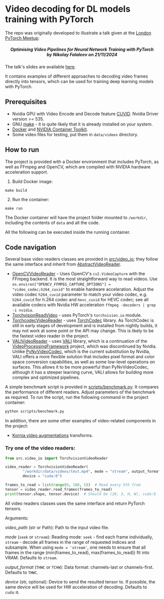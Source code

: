 # Video decoding for DL models training with PyTorch

The repo was originally developed to illustrate a talk given at the [London PyTorch Meetup](https://www.meetup.com/London-PyTorch-Meetup/):
<h5 align="center">
  Optimising Video Pipelines for Neural Network Training with PyTorch<br>
      by <i>Nikolay Falaleev</i> on 21/11/2024
</h5>

The talk's slides are available [here](https://docs.google.com/presentation/d/1Qw9Cy0Pjikf5IBdZIGVqK968cKepKN2GuZD6hA1At8s/edit?usp=sharing).

It contains examples of different approaches to decoding video frames directly into tensors, which can be used for training deep learning models with PyTorch.

## Prerequisites

* Nvidia GPU with Video Encode and Decode feature [CUVID](https://developer.nvidia.com/video-encode-and-decode-gpu-support-matrix-new). Nvidia Driver version >= 535.
* GNU [make](https://www.gnu.org/software/make/) - it is quite likely that it is already installed on your system.
* [Docker](https://docs.docker.com/engine/install/) and [NVIDIA Container Toolkit](https://docs.nvidia.com/datacenter/cloud-native/container-toolkit/latest/install-guide.html).
* Some video files for testing, put them in `data/videos` directory.

## How to run

The project is provided with a Docker environment that includes PyTorch, as well as FFmpeg and OpenCV, which are compiled with NVIDIA hardware acceleration support.

1. Build Docker image:

```
make build
```

2. Run the container:
```
make run
```

The Docker container will have the project folder mounted to `/workdir`, including the contents of `data` and all the code.

All the following can be executed inside the running container.

## Code navigation

Several base video readers classes are provided in [src/video_io](src/video_io); they follow the same interface and inherit from [AbstractVideoReader](src/video_io/abstract_reader.py).

* [OpenCVVideoReader](src/video_io/opencv_reader.py) - Uses OpenCV's `cv2.VideoCapture` with the FFmpeg backend. It is the most straightforward way to read videos. Use `os.environ["OPENCV_FFMPEG_CAPTURE_OPTIONS"] = "video_codec;h264_cuvid"` to enable hardware acceleration. Adjust the video codec `h264_cuvid` parameter to match your video codec, e.g. `h264_cuvid` for h.264 codec and `hevc_cuvid` for HEVC codec; see all available codecs with Nvidia HW acceleration `ffmpeg -decoders | grep -i nvidia`.
* [TorchvisionReadVideo](src/video_io/torchvision_reader.py) - uses PyTorch's `torchvision.io` module.
* [TorchcodecVideoReader](src/video_io/torchcodec_reader.py) - uses [TorchCodec](https://github.com/pytorch/torchcodec) library. As TorchCodec is still in early stages of development and is installed from nightly builds, it may not work at some point or the API may change. This is likely to be the fastest video reader in the project.
* [VALIVideoReader](src/video_io/vali_reader.py) - uses [VALI](https://github.com/RomanArzumanyan/VALI) library, which is a continuation of the [VideoProcessingFramework](https://github.com/NVIDIA/VideoProcessingFramework) project, which was discontinued by Nvidia. Unlike [PyNvVideoCodec](https://pypi.org/project/PyNvVideoCodec/), which is the current substitution by Nvidia, VALI offers a more flexible solution that includes pixel format and color space conversion capabilities, as well as some low-level operations on surfaces. This allows it to be more powerful than PyNvVideoCodec, although it has a steeper learning curve, VALI allows for building more complex and optimized pipelines.

A simple benchmark script is provided in [scripts/benchmark.py](scripts/benchmark.py). It compares the performance of different readers. Adjust parameters of the benchmark as required. To run the script, run the following command in the project container:

```bash
python scripts/benchmark.py
```

In addition, there are some other examples of video-related components in the project:
* [Kornia video augmentations](src/transforms.py) transforms.


### Try one of the video readers:

```python
from src.video_io import TorchvisionVideoReader

video_reader = TorchvisionVideoReader(
        "/workdir/data/videos/test.mp4", mode = "stream", output_format = "TCHW",
        device = "cuda:0")

frames_to_read = list(range(0, 100, 5))  # Read every 5th from
tensor = video_reader.read_frames(frames_to_read)
print(tensor.shape, tensor.device)  # Should be (20, 3, H, W), cuda:0
```

All video readers classes uses the same interface and return PyTorch tensors.

Arguments:

_video_path_ (str or Path): Path to the input video file.

_mode_ (`seek` or `stream`): Reading mode: `seek` -
find each frame individually, `stream` - decode all frames in
the range of requested indices and subsample. When using `mode = 'stream'`,
one needs to ensure that all frames in the range
(min(frames_to_read), max(frames_to_read)) fit into VRAM.
Defaults to `stream`.

_output_format_ (`THWC` or `TCHW`): Data format:
channels-last or channels-first. Defaults to `THWC`.

_device_ (str, optional): Device to send the resulted tensor to. If possible,
the same device will be used for HW acceleration of decoding. Defaults to `cuda:0`.
